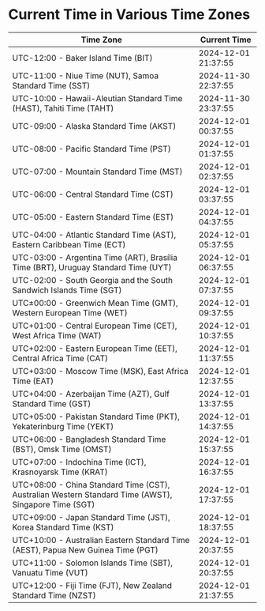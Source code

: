 # Current Time in Various Time Zones

| Time Zone | Current Time |
|-----------|--------------|
| UTC-12:00 - Baker Island Time (BIT) | 2024-12-01 21:37:55 |
| UTC-11:00 - Niue Time (NUT), Samoa Standard Time (SST) | 2024-11-30 22:37:55 |
| UTC-10:00 - Hawaii-Aleutian Standard Time (HAST), Tahiti Time (TAHT) | 2024-11-30 23:37:55 |
| UTC-09:00 - Alaska Standard Time (AKST) | 2024-12-01 00:37:55 |
| UTC-08:00 - Pacific Standard Time (PST) | 2024-12-01 01:37:55 |
| UTC-07:00 - Mountain Standard Time (MST) | 2024-12-01 02:37:55 |
| UTC-06:00 - Central Standard Time (CST) | 2024-12-01 03:37:55 |
| UTC-05:00 - Eastern Standard Time (EST) | 2024-12-01 04:37:55 |
| UTC-04:00 - Atlantic Standard Time (AST), Eastern Caribbean Time (ECT) | 2024-12-01 05:37:55 |
| UTC-03:00 - Argentina Time (ART), Brasília Time (BRT), Uruguay Standard Time (UYT) | 2024-12-01 06:37:55 |
| UTC-02:00 - South Georgia and the South Sandwich Islands Time (SGT) | 2024-12-01 07:37:55 |
| UTC±00:00 - Greenwich Mean Time (GMT), Western European Time (WET) | 2024-12-01 09:37:55 |
| UTC+01:00 - Central European Time (CET), West Africa Time (WAT) | 2024-12-01 10:37:55 |
| UTC+02:00 - Eastern European Time (EET), Central Africa Time (CAT) | 2024-12-01 11:37:55 |
| UTC+03:00 - Moscow Time (MSK), East Africa Time (EAT) | 2024-12-01 12:37:55 |
| UTC+04:00 - Azerbaijan Time (AZT), Gulf Standard Time (GST) | 2024-12-01 13:37:55 |
| UTC+05:00 - Pakistan Standard Time (PKT), Yekaterinburg Time (YEKT) | 2024-12-01 14:37:55 |
| UTC+06:00 - Bangladesh Standard Time (BST), Omsk Time (OMST) | 2024-12-01 15:37:55 |
| UTC+07:00 - Indochina Time (ICT), Krasnoyarsk Time (KRAT) | 2024-12-01 16:37:55 |
| UTC+08:00 - China Standard Time (CST), Australian Western Standard Time (AWST), Singapore Time (SGT) | 2024-12-01 17:37:55 |
| UTC+09:00 - Japan Standard Time (JST), Korea Standard Time (KST) | 2024-12-01 18:37:55 |
| UTC+10:00 - Australian Eastern Standard Time (AEST), Papua New Guinea Time (PGT) | 2024-12-01 20:37:55 |
| UTC+11:00 - Solomon Islands Time (SBT), Vanuatu Time (VUT) | 2024-12-01 20:37:55 |
| UTC+12:00 - Fiji Time (FJT), New Zealand Standard Time (NZST) | 2024-12-01 21:37:55 |
